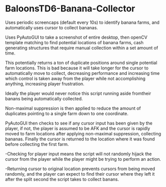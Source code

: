 # BaloonsTD6-Banana-Collector
Uses periodic screencaps (default every 10s) to identify banana farms, and automatically uses cursor to collect bananas.

Uses PyAutoGUI to take a screenshot of entire desktop, then openCV template matching to find potential locations of banana farms,
cash generating structures that require manual collection within a set amount of time. 

This potentially returns a ton of duplicate positions around single potential farm locations. This is bad because it will take longer
for the cursor to automatically move to collect, decreasing performance and increasing time which control is taken away from the player
while not accomplishing anything, increasing player frustration. 

Ideally the player would never notice this script running aside fromtheir banans being automatically collected.

Non-maximal suppression is then applied to reduce the amount of duplicates pointing to a single farm down to one coordinate.

PyAutoGUI then checks to see if any cursor input has been given by the player, if not, the player is assumed to be AFK and the cursor is
rapidly moved to farm locations after applying non-maximal suppression, collecting bananas. Finally the cursor is returned to the location
where it was found before collecting the first farm.

-Checking for player input means the script will not randomly hijack the cursor from the player while the player might be trying to perform
an action.

-Returning cursor to original location prevents cursors from being moved randomly, and the player can expect to find their cursor where they
left it after the split second the script takes to collect banans.
